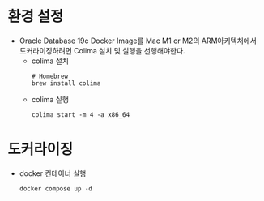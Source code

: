 # 환경 설정
- Oracle Database 19c Docker Image를 Mac M1 or M2의 ARM아키텍처에서 도커라이징하려면 Colima 설치 및 실행을 선행해야한다.
  - colima 설치
      ```
      # Homebrew
      brew install colima
      ```
  - colima 실행
      ```
      colima start -m 4 -a x86_64
      ```
  
  
# 도커라이징
- docker 컨테이너 실행
    ```
    docker compose up -d
    ```

